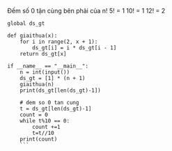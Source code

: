 Đếm số 0 tận cùng bên phải của n!
5! = 1
10! = 1
12! = 2
```
global ds_gt

def giaithua(x):
    for i in range(2, x + 1):
        ds_gt[i] = i * ds_gt[i - 1]
    return ds_gt[x]

if __name__ == "__main__":
    n = int(input())
    ds_gt = [1] * (n + 1)
    giaithua(n)
    print(ds_gt[len(ds_gt)-1])
    
    # dem so 0 tan cung
    t = ds_gt[len(ds_gt)-1]
    count = 0
    while t%10 == 0:
        count +=1
        t=t//10
    print(count)
    ```

